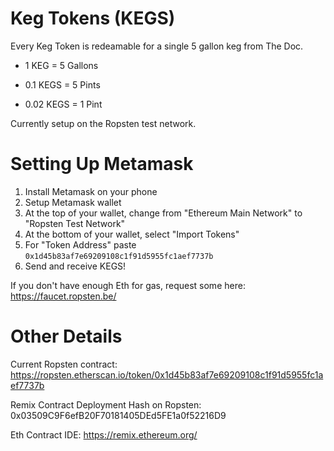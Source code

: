 # Keg Tokens (KEGS)

Every Keg Token is redeamable for a single 5 gallon keg from The Doc.

- 1 KEG = 5 Gallons

- 0.1  KEGS = 5 Pints
- 0.02 KEGS = 1 Pint

Currently setup on the Ropsten test network.

# Setting Up Metamask

1. Install Metamask on your phone
2. Setup Metamask wallet
3. At the top of your wallet, change from "Ethereum Main Network" to "Ropsten Test Network"
4. At the bottom of your wallet, select "Import Tokens" 
5. For "Token Address" paste `0x1d45b83af7e69209108c1f91d5955fc1aef7737b`
6. Send and receive KEGS!

If you don't have enough Eth for gas, request some here: https://faucet.ropsten.be/


# Other Details

Current Ropsten contract: https://ropsten.etherscan.io/token/0x1d45b83af7e69209108c1f91d5955fc1aef7737b

Remix Contract Deployment Hash on Ropsten: 0x03509C9F6efB20F70181405DEd5FE1a0f52216D9

Eth Contract IDE: https://remix.ethereum.org/
